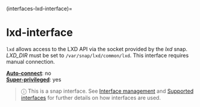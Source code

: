 (interfaces-lxd-interface)=
# lxd-interface

`lxd` allows access to the LXD API via the socket provided by the *lxd* snap. *LXD_DIR* must be set to `/var/snap/lxd/common/lxd`. This interface requires manual connection.

**[Auto-connect](/t/interface-management/6154#heading--auto-connections)**: no</br>
**[Super-privileged](/)**: yes</br>

> ⓘ  This is a snap interface. See [Interface management](/) and [Supported interfaces](/interfaces/index) for further details on how interfaces are used.

